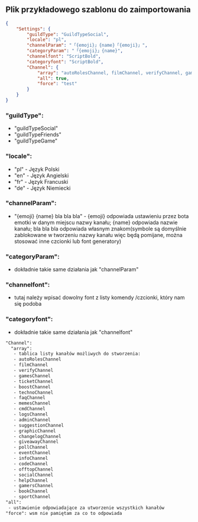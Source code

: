 ## Plik przykładowego szablonu do zaimportowania

```json
{
    "Settings": {
        "guildType": "GuildTypeSocial",
        "locale": "pl",
        "channelParam": "「{emoji}」{name}「{emoji}」",
        "categoryParam": "「{emoji}」{name}",
        "channelfont": "ScriptBold",
        "categoryfont": "ScriptBold",
        "Channel": {
            "array": "autoRolesChannel, filmChannel, verifyChannel, gamesChannel, ticketChannel, boostChannel, technoChannel, faqChannel, memesChannel, cmdChannel, logsChannel, adminChannel, suggestionChannel, graphicChannel, changelogChannel, giveawayChannel, pollChannel, eventChannel, infoChannel, codeChannel, offtopChannel, socialChannel, helpChannel, gamersChannel, bookChannel, sportChannel",
            "all": true,
            "force": "test"
        }
    }
}
```
### "guildType":
 - "guildTypeSocial"
 - "guildTypeFriends"
 - "guildTypeGame"
### "locale":
 - "pl" - Język Polski
 - "en" - Język Angielski 
 - "fr" - Język Francuski
- "de" - Język Niemiecki
### "channelParam":
 - "{emoji} {name} bla bla bla" - {emoji} odpowiada ustawieniu przez bota emotki w danym miejscu nazwy kanału; {name} odpowiada nazwie kanału; bla bla bla odpowiada własnym znakom(symbole są domyślnie zablokowane w tworzeniu nazwy kanału więc będą pomijane, można stosować inne czcionki lub font generatory)
### "categoryParam":
 - dokładnie takie same działania jak "channelParam"
### "channelfont":
 - tutaj należy wpisać dowolny font z listy komendy /czcionki, który nam się podoba
### "categoryfont":
 - dokładnie takie same działania jak "channelfont"
```txt
"Channel":
  "array": 
   - tablica listy kanałów możliwych do stworzenia:
   - autoRolesChannel
   - filmChannel
   - verifyChannel
   - gamesChannel
   - ticketChannel
   - boostChannel
   - technoChannel
   - faqChannel
   - memesChannel
   - cmdChannel
   - logsChannel
   - adminChannel
   - suggestionChannel
   - graphicChannel
   - changelogChannel
   - giveawayChannel
   - pollChannel
   - eventChannel
   - infoChannel
   - codeChannel
   - offtopChannel
   - socialChannel
   - helpChannel
   - gamersChannel
   - bookChannel
   - sportChannel
"all":
 - ustawienie odpowiadające za utworzenie wszystkich kanałów
"force": wsm nie pamiętam za co to odpowiada

```
